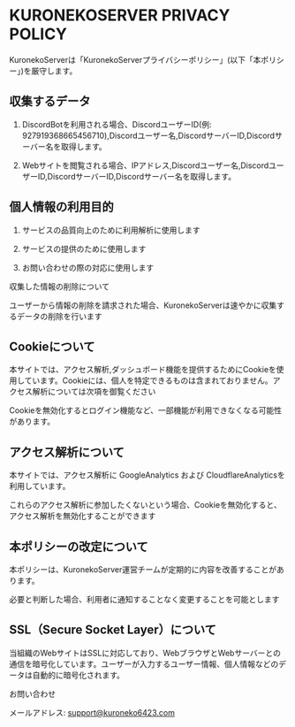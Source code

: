 # KURONEKOSERVER PRIVACY POLICY
KuronekoServerは「KuronekoServerプライバシーポリシー」(以下「本ポリシー」)を厳守します。

## 収集するデータ

1. DiscordBotを利用される場合、DiscordユーザーID(例: 927919368665456710),Discordユーザー名,DiscordサーバーID,Discordサーバー名を取得します。

2. Webサイトを閲覧される場合、IPアドレス,Discordユーザー名,DiscordユーザーID,DiscordサーバーID,Discordサーバー名を取得します。

## 個人情報の利用目的

1. サービスの品質向上のために利用解析に使用します

2. サービスの提供のために使用します

3. お問い合わせの際の対応に使用します

収集した情報の削除について

ユーザーから情報の削除を請求された場合、KuronekoServerは速やかに収集するデータの削除を行います

## Cookieについて

本サイトでは、アクセス解析,ダッシュボード機能を提供するためにCookieを使用しています。Cookieには、個人を特定できるものは含まれておりません。アクセス解析については次項を御覧ください

Cookieを無効化するとログイン機能など、一部機能が利用できなくなる可能性があります。

## アクセス解析について

本サイトでは、アクセス解析に GoogleAnalytics および CloudflareAnalyticsを利用しています。

これらのアクセス解析に参加したくないという場合、Cookieを無効化すると、アクセス解析を無効化することができます

## 本ポリシーの改定について

本ポリシーは、KuronekoServer運営チームが定期的に内容を改善することがあります。

必要と判断した場合、利用者に通知することなく変更することを可能とします

## SSL（Secure Socket Layer）について

当組織のWebサイトはSSLに対応しており、WebブラウザとWebサーバーとの通信を暗号化しています。ユーザーが入力するユーザー情報、個人情報などのデータは自動的に暗号化されます。

お問い合わせ

メールアドレス: support@kuroneko6423.com
